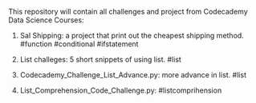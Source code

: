This repository will contain all challenges and project from Codecademy Data Science Courses:

1. Sal Shipping: a project that print out the cheapest shipping method. #function #conditional #ifstatement

2. List challeges: 5 short snippets of using list. #list

3. Codecademy_Challenge_List_Advance.py: more advance in list. #list

4. List_Comprehension_Code_Challenge.py: #listcomprihension
